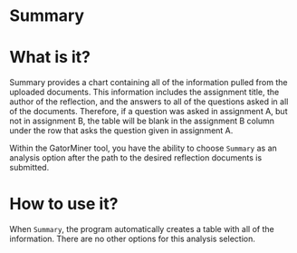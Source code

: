 # Summary

# What is it?

Summary provides a chart containing all of the information pulled from the uploaded documents. This information includes the assignment title, the author of the reflection, and the answers to all of the questions asked in all of the documents. Therefore, if a question was asked in assignment A, but not in assignment B, the table will be blank in the assignment B column under the row that asks the question given in assignment A.

Within the GatorMiner tool, you have the ability to choose `Summary` as an analysis option after the path to the desired reflection documents is submitted.

# How to use it?

When `Summary`, the program automatically creates a table with all of the information. There are no other options for this analysis selection.
